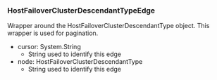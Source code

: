 ### HostFailoverClusterDescendantTypeEdge
Wrapper around the HostFailoverClusterDescendantType object. This wrapper is used for pagination.

- cursor: System.String
  - String used to identify this edge
- node: HostFailoverClusterDescendantType
  - String used to identify this edge
